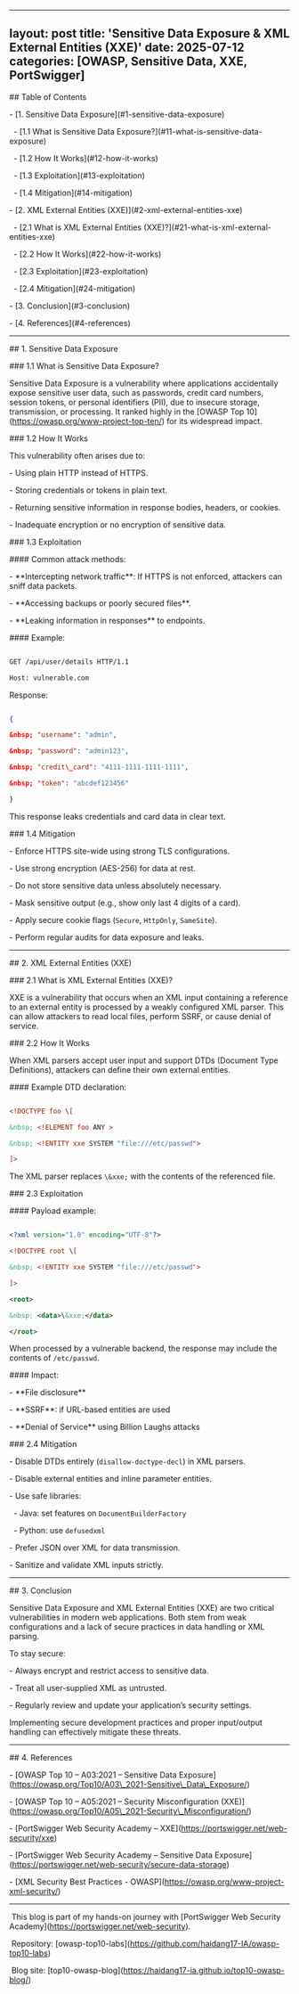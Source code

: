 
---
layout: post
title: 'Sensitive Data Exposure & XML External Entities (XXE)'
date: 2025-07-12
categories: [OWASP, Sensitive Data, XXE, PortSwigger]
---




\## Table of Contents



\- \[1. Sensitive Data Exposure](#1-sensitive-data-exposure)

&nbsp; - \[1.1 What is Sensitive Data Exposure?](#11-what-is-sensitive-data-exposure)

&nbsp; - \[1.2 How It Works](#12-how-it-works)

&nbsp; - \[1.3 Exploitation](#13-exploitation)

&nbsp; - \[1.4 Mitigation](#14-mitigation)

\- \[2. XML External Entities (XXE)](#2-xml-external-entities-xxe)

&nbsp; - \[2.1 What is XML External Entities (XXE)?](#21-what-is-xml-external-entities-xxe)

&nbsp; - \[2.2 How It Works](#22-how-it-works)

&nbsp; - \[2.3 Exploitation](#23-exploitation)

&nbsp; - \[2.4 Mitigation](#24-mitigation)

\- \[3. Conclusion](#3-conclusion)

\- \[4. References](#4-references)



---



\## 1. Sensitive Data Exposure



\### 1.1 What is Sensitive Data Exposure?



Sensitive Data Exposure is a vulnerability where applications accidentally expose sensitive user data, such as passwords, credit card numbers, session tokens, or personal identifiers (PII), due to insecure storage, transmission, or processing. It ranked highly in the \[OWASP Top 10](https://owasp.org/www-project-top-ten/) for its widespread impact.



\### 1.2 How It Works



This vulnerability often arises due to:



\- Using plain HTTP instead of HTTPS.

\- Storing credentials or tokens in plain text.

\- Returning sensitive information in response bodies, headers, or cookies.

\- Inadequate encryption or no encryption of sensitive data.



\### 1.3 Exploitation



\#### Common attack methods:



\- \*\*Intercepting network traffic\*\*: If HTTPS is not enforced, attackers can sniff data packets.

\- \*\*Accessing backups or poorly secured files\*\*.

\- \*\*Leaking information in responses\*\* to endpoints.



\#### Example:



```bash

GET /api/user/details HTTP/1.1

Host: vulnerable.com

```



Response:



```json

{

&nbsp; "username": "admin",

&nbsp; "password": "admin123",

&nbsp; "credit\_card": "4111-1111-1111-1111",

&nbsp; "token": "abcdef123456"

}

```



This response leaks credentials and card data in clear text.



\### 1.4 Mitigation



\- Enforce HTTPS site-wide using strong TLS configurations.

\- Use strong encryption (AES-256) for data at rest.

\- Do not store sensitive data unless absolutely necessary.

\- Mask sensitive output (e.g., show only last 4 digits of a card).

\- Apply secure cookie flags (`Secure`, `HttpOnly`, `SameSite`).

\- Perform regular audits for data exposure and leaks.



---



\## 2. XML External Entities (XXE)



\### 2.1 What is XML External Entities (XXE)?



XXE is a vulnerability that occurs when an XML input containing a reference to an external entity is processed by a weakly configured XML parser. This can allow attackers to read local files, perform SSRF, or cause denial of service.



\### 2.2 How It Works



When XML parsers accept user input and support DTDs (Document Type Definitions), attackers can define their own external entities.



\#### Example DTD declaration:



```xml

<!DOCTYPE foo \[

&nbsp; <!ELEMENT foo ANY >

&nbsp; <!ENTITY xxe SYSTEM "file:///etc/passwd">

]>

```



The XML parser replaces `\&xxe;` with the contents of the referenced file.



\### 2.3 Exploitation



\#### Payload example:



```xml

<?xml version="1.0" encoding="UTF-8"?>

<!DOCTYPE root \[

&nbsp; <!ENTITY xxe SYSTEM "file:///etc/passwd">

]>

<root>

&nbsp; <data>\&xxe;</data>

</root>

```



When processed by a vulnerable backend, the response may include the contents of `/etc/passwd`.



\#### Impact:



\- \*\*File disclosure\*\*

\- \*\*SSRF\*\*: if URL-based entities are used

\- \*\*Denial of Service\*\* using Billion Laughs attacks



\### 2.4 Mitigation



\- Disable DTDs entirely (`disallow-doctype-decl`) in XML parsers.

\- Disable external entities and inline parameter entities.

\- Use safe libraries:

&nbsp; - Java: set features on `DocumentBuilderFactory`

&nbsp; - Python: use `defusedxml`

\- Prefer JSON over XML for data transmission.

\- Sanitize and validate XML inputs strictly.



---



\## 3. Conclusion



Sensitive Data Exposure and XML External Entities (XXE) are two critical vulnerabilities in modern web applications. Both stem from weak configurations and a lack of secure practices in data handling or XML parsing.



To stay secure:



\- Always encrypt and restrict access to sensitive data.

\- Treat all user-supplied XML as untrusted.

\- Regularly review and update your application’s security settings.



Implementing secure development practices and proper input/output handling can effectively mitigate these threats.



---



\## 4. References



\- \[OWASP Top 10 – A03:2021 – Sensitive Data Exposure](https://owasp.org/Top10/A03\_2021-Sensitive\_Data\_Exposure/)

\- \[OWASP Top 10 – A05:2021 – Security Misconfiguration (XXE)](https://owasp.org/Top10/A05\_2021-Security\_Misconfiguration/)

\- \[PortSwigger Web Security Academy – XXE](https://portswigger.net/web-security/xxe)

\- \[PortSwigger Web Security Academy – Sensitive Data Exposure](https://portswigger.net/web-security/secure-data-storage)

\- \[XML Security Best Practices - OWASP](https://owasp.org/www-project-xml-security/)



---



&nbsp;This blog is part of my hands-on journey with \[PortSwigger Web Security Academy](https://portswigger.net/web-security).  

&nbsp;Repository: \[owasp-top10-labs](https://github.com/haidang17-IA/owasp-top10-labs)  

&nbsp;Blog site: \[top10-owasp-blog](https://haidang17-ia.github.io/top10-owasp-blog/)



